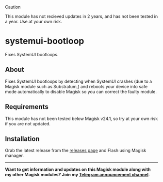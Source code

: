 > [!CAUTION]
> This module has not recieved updates in 2 years, and has not been tested in a year. Use at your own risk.

# systemui-bootloop
Fixes SystemUI bootloops.

## About
Fixes SystemUI bootloops by detecting when SystemUI crashes (due to a Magisk module such as Substratum,) and reboots your device into safe mode automatically to disable Magisk so you can correct the faulty module.

## Requirements
This module has not been tested below Magisk v24.1, so try at your own risk if you are not updated.

## Installation
Grab the latest release from the [releases page](https://github.com/tsukimio/systemui-bootloop/releases) and Flash using Magisk manager.

--- 
**Want to get information and updates on this Magisk module along with my other Magisk modules? Join my [Telegram announcement channel](https://t.me/tsukimio).**
